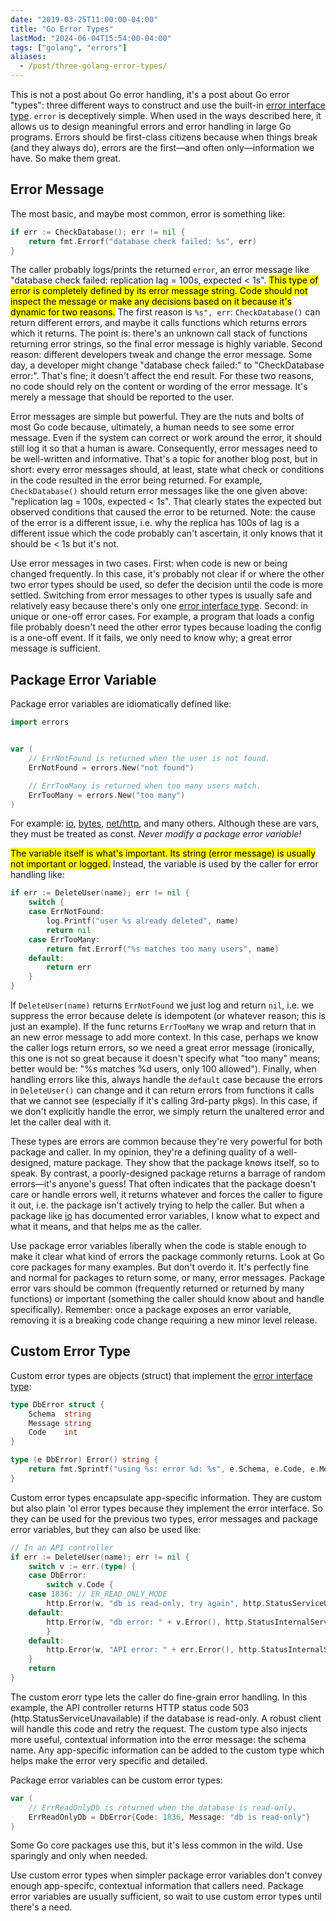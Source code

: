 ```yaml
---
date: "2019-03-25T11:00:00-04:00"
title: "Go Error Types"
lastMod: "2024-06-04T15:54:00-04:00"
tags: ["golang", "errors"]
aliases:
  - /post/three-golang-error-types/
---
```


This is not a post about Go error handling, it's a post about Go error "types": three different ways to construct and use the built-in [error interface type](https://pkg.go.dev/builtin#error). `error` is deceptively simple. When used in the ways described here, it allows us to design meaningful errors and error handling in large Go programs. Errors should be first-class citizens because when things break (and they always do), errors are the first&mdash;and often only&mdash;information we have. So make them great.

## Error Message

The most basic, and maybe most common, error is something like:

```go
if err := CheckDatabase(); err != nil {
    return fmt.Errorf("database check failed: %s", err)
}
```

The caller probably logs/prints the returned `error`, an error message like "database check failed: replication lag = 100s, expected < 1s". <mark>This type of error is completely defined by its error message string. Code should not inspect the message or make any decisions based on it because it's dynamic for two reasons.</mark> The first reason is `%s", err`: `CheckDatabase()` can return different errors, and maybe it calls functions which returns errors which it returns. The point is: there's an unknown call stack of functions returning error strings, so the final error message is highly variable. Second reason: different developers tweak and change the error message. Some day, a developer might change "database check failed:" to "CheckDatabase error:". That's fine; it doesn't affect the end result. For these two reasons, no code should rely on the content or wording of the error message. It's merely a message that should be reported to the user.

Error messages are simple but powerful. They are the nuts and bolts of most Go code because, ultimately, a human needs to see some error message. Even if the system can correct or work around the error, it should still log it so that a human is aware. Consequently, error messages need to be well-written and informative. That's a topic for another blog post, but in short: every error messages should, at least, state what check or conditions in the code resulted in the error being returned. For example, `CheckDatabase()` should return error messages like the one given above: "replication lag = 100s, expected < 1s". That clearly states the expected but observed conditions that caused the error to be returned. Note: the cause of the error is a different issue, i.e. why the replica has 100s of lag is a different issue which the code probably can't ascertain, it only knows that it should be < 1s but it's not.

Use error messages in two cases. First: when code is new or being changed frequently. In this case, it's probably not clear if or where the other two error types should be used, so defer the decision until the code is more settled. Switching from error messages to other types is usually safe and relatively easy because there's only one [error interface type](https://pkg.go.dev/builtin#error). Second: in unique or one-off error cases. For example, a program that loads a config file probably doesn't need the other error types because loading the config is a one-off event. If it fails, we only need to know why; a great error message is sufficient.

## Package Error Variable

Package error variables are idiomatically defined like:

```go
import errors


var (
    // ErrNotFound is returned when the user is not found.
    ErrNotFound = errors.New("not found")

    // ErrTooMany is returned when too many users match.
    ErrTooMany = errors.New("too many")
)
```

For example: [io](https://golang.org/pkg/io/#pkg-variables), [bytes](https://golang.org/pkg/bytes/#pkg-variables), [net/http](https://golang.org/pkg/net/http/#pkg-variables), and many others. Although these are vars, they must be treated as const. _Never modify a package error variable!_

<mark>The variable itself is what's important. Its string (error message) is usually not important or logged.</mark> Instead, the variable is used by the caller for error handling like:

```go
if err := DeleteUser(name); err != nil {
    switch {
    case ErrNotFound:
        log.Printf("user %s already deleted", name)
        return nil
    case ErrTooMany:
        return fmt.Errorf("%s matches too many users", name)
    default:
        return err
    }
}
```

If `DeleteUser(name)` returns `ErrNotFound` we just log and return `nil`, i.e. we suppress the error because delete is idempotent (or whatever reason; this is just an example). If the func returns `ErrTooMany` we wrap and return that in an new error message to add more context. In this case, perhaps we know the caller logs return errors, so we need a great error message (ironically, this one is not so great because it doesn't specify what "too many" means; better would be: "%s matches %d users, only 100 allowed"). Finally, when handling errors like this, always handle the `default` case because the errors in `DeleteUser()` can change and it can return errors from functions it calls that we cannot see (especially if it's calling 3rd-party pkgs). In this case, if we don't explicitly handle the error, we simply return the unaltered error and let the caller deal with it.

These types are errors are common because they're very powerful for both package and caller. In my opinion, they're a defining quality of a well-designed, mature package. They show that the package knows itself, so to speak. By contrast, a poorly-designed package returns a barrage of random errors&mdash;it's anyone's guess! That often indicates that the package doesn't care or handle errors well, it returns whatever and forces the caller to figure it out, i.e. the package isn't actively trying to help the caller. But when a package like [io](https://golang.org/pkg/io/#pkg-variables) has documented error variables, I know what to expect and what it means, and that helps me as the caller.

Use package error variables liberally when the code is stable enough to make it clear what kind of errors the package commonly returns. Look at Go core packages for many examples. But don't overdo it. It's perfectly fine and normal for packages to return some, or many, error messages. Package error vars should be common (frequently returned or returned by many functions) or important (something the caller should know about and handle specifically). Remember: once a package exposes an error variable, removing it is a breaking code change requiring a new minor level release.

## Custom Error Type

Custom error types are objects (struct) that implement the [error interface type](https://pkg.go.dev/builtin#error):

```go
type DbError struct {
    Schema  string
    Message string
    Code    int
}

type (e DbError) Error() string {
    return fmt.Sprintf("using %s: error %d: %s", e.Schema, e.Code, e.Message)
}
```

Custom error types encapsulate app-specific information. They are custom but also plain 'ol error types because they implement the error interface. So they can be used for the previous two types, error messages and package error variables, but they can also be used like:

```go
// In an API controller
if err := DeleteUser(name); err != nil {
    switch v := err.(type) {
    case DbError:
        switch v.Code {
	case 1836: // ER_READ_ONLY_MODE
	    http.Error(w, "db is read-only, try again", http.StatusServiceUnavailable)
	default:
	    http.Error(w, "db error: " + v.Error(), http.StatusInternalServerError)
        }
    default:
        http.Error(w, "API error: " + err.Error(), http.StatusInternalServerError)
    }
    return
}
```

The custom erorr type lets the caller do fine-grain error handling. In this example, the API controller returns HTTP status code 503 (http.StatusServiceUnavailable) if the database is read-only. A robust client will handle this code and retry the request. The custom type also injects more useful, contextual information into the error message: the schema name. Any app-specific information can be added to the custom type which helps make the error very specific and detailed.

Package error variables can be custom error types:

```go
var (
    // ErrReadOnlyDb is returned when the database is read-only.
    ErrReadOnlyDb = DbError{Code: 1836, Message: "db is read-only"}
)
```

Some Go core packages use this, but it's less common in the wild. Use sparingly and only when needed.

Use custom error types when simpler package error variables don't convey enough app-specifc, contextual information that callers need. Package error variables are usually sufficient, so wait to use custom error types until there's a need.
